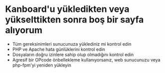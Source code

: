 Kanboard'u yükledikten veya yükselttikten sonra boş bir sayfa alıyorum
=========================================================

- Tüm gereksinimleri sunucunuza yüklediniz mi kontrol edin
- PHP ve Apache hata günlüklerini kontrol edin
- Dosyaların doğru izinlere sahip olup olmadığını kontrol edin
- Agresif bir OPcode önbellekleme kullanıyorsanız, web sunucunuzu veya php-fpm'yi yeniden yükleyin
